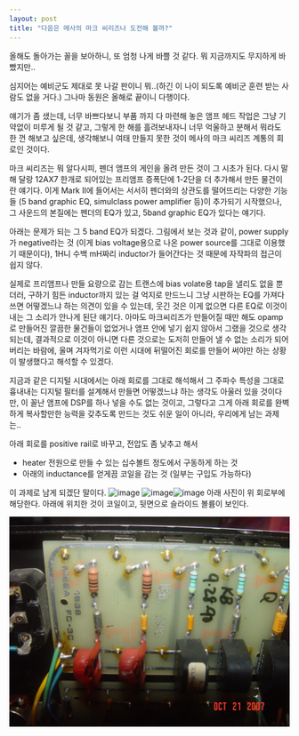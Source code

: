 ```yaml
---
layout: post
title: "다음은 메사의 마크 씨리즈나 도전해 볼까?"
---
```


올해도 돌아가는 꼴을 보아하니, 또 엄청 나게 바쁠 것 같다. 뭐 지금까지도 무지하게 바빴지만..

심지어는 예비군도 제대로 못 나갈 판이니 뭐..(하긴 이 나이 되도록 예비군 훈련 받는 사람도 없을 거다.)
그나마 동원은 올해로 끝이니 다행이다.

얘기가 좀 샜는데, 너무 바쁘다보니 부품 까지 다 마련해 놓은 앰프 헤드 작업은 그냥 기약없이 미루게 될 것 같고, 그렇게 한 해를 흘려보내자니 너무 억울하고 분해서 뭐라도 한 껀 해보고 싶은데, 생각해보니 여태 만들지 못한 것이 메사의 마크 씨리즈 계통의 회로인 것이다.

마크 씨리즈는 뭐 알다시피, 펜더 앰프의 게인을 올려 만든 것이 그 시초가 된다. 다시 말해 달랑 12AX7 한개로 되어있는 프리앰프 증폭단에 1-2단을 더 추가해서 만든 물건이란 얘기다. 이게 Mark II에 들어서는 서서히 펜더와의 상관도를 떨어뜨리는 다양한 기능들 (5 band graphic EQ, simulclass power amplifier 등)이 추가되기 시작했으나, 그 사운드의 본질에는 펜더의 EQ가 있고, 5band graphic EQ가 있다는 얘기다.

아래는 문제가 되는 그 5 band EQ가 되겠다. 그림에서 보는 것과 같이, power supply가 negative라는 것 (이게 bias voltage용으로 나온 power source를 그대로 이용했기 때문이다), 1H니 수백 mH짜리 inductor가 들어간다는 것 때문에 자작파의 접근이 쉽지 않다.

실제로 프리앰프나 만들 요량으로 감는 트랜스에 bias volate용 tap을 낼리도 없을 뿐더러, 구하기 힘든 inductor까지 있는 걸 억지로 만드느니 그냥 시판하는 EQ를 가져다 쓰면 어떻겠느냐 하는 의견이 있을 수 있는데, 웃긴 것은 이게 없으면 다른 EQ로 이것이 내는 그 소리가 안나게 된단 얘기다. 아마도 마크씨리즈가 만들어질 때만 해도 opamp로 만들어진 깔끔한 물건들이 없었거나 앰프 안에 넣기 쉽지 않아서 그랬을 것으로 생각되는데, 결과적으로 이것이 아니면 다른 것으로는 도저히 만들어 낼 수 없는 소리가 되어버리는 바람에, 울며 겨자먹기로 이런 시대에 뒤떨어진 회로를 만들어 써야만 하는 상황이 발생했다고 해석할 수 있겠다.

지금과 같은 디지털 시대에서는 아래 회로를 그대로 해석해서 그 주파수 특성을 그대로 흉내내는 디지털 필터를 설계해서 만들면 어떻겠느냐 하는 생각도 아울러 있을 것이다만, 이 꼴난 앰프에 DSP를 하나 넣을 수도 없는 것이고, 그렇다고 그게 아래 회로를 완벽하게 복사할만한 능력을 갖추도록 만드는 것도 쉬운 일이 아니라, 우리에게 남는 과제는..

아래 회로를 positive rail로 바꾸고, 전압도 좀 낮추고 해서

- heater 전원으로 만들 수 있는 십수볼트 정도에서 구동하게 하는 것
- 아래의 inductance를 얻게끔 코일을 감는 것 (일부는 구입도 가능하다)

이 과제로 남게 되겠단 말이다.
![image](/assets/images/bbf227de773c7e084cfd9bee831e8764.jpg)
![image](/assets/images/1272cd15e09e8c642a033ac9ee1d48c9.jpg)![image](81198e01793ddaaaaf231521b2171d8b.jpg)
아래 사진이 위 회로부에 해당한다. 아래에 위치한 것이 코일이고, 뒷면으로 슬라이드 볼륨이 보인다.

![image](/assets/images/0cbac72ef0bd90014e24d66d20a02390.jpg)


